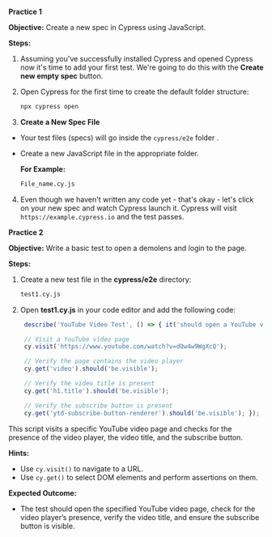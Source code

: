 **Practice 1**

**Objective:**  Create a new spec in Cypress using JavaScript.

**Steps:**

1.  Assuming you've successfully  installed Cypress and opened Cypress now it's time to add your first test. We're going to do this with the **Create new empty spec** button.
    
2.  Open Cypress for the first time to create the default folder structure:
    
	```bash
	npx cypress open
	```
 3. **Create a New Spec File**

- Your test files (specs) will go inside the `cypress/e2e` folder .
- Create a new JavaScript file in the appropriate folder. 

   **For Example:**
	```bash
	File_name.cy.js
	```
4.  Even though we haven't written any code yet - that's okay - let's click on your new spec and watch Cypress launch it. Cypress will visit `https://example.cypress.io` and the test passes.

**Practice 2**

**Objective:** Write a basic test to open a demolens and login to the page.

**Steps:**

1.  Create a new test file in the **cypress/e2e** directory:
    
    ```bash
    test1.cy.js
    ```
    
2.  Open **test1.cy.js** in your code editor and add the following code:
    

	   ```javascript
		describe('YouTube Video Test', () => { it('should open a YouTube video and verify elements', () => { 

		// Visit a YouTube video page
		cy.visit('https://www.youtube.com/watch?v=dQw4w9WgXcQ'); 

		// Verify the page contains the video player 
		cy.get('video').should('be.visible'); 

		// Verify the video title is present 
		cy.get('h1.title').should('be.visible'); 

		// Verify the subscribe button is present 
		cy.get('ytd-subscribe-button-renderer').should('be.visible'); }); });
	```

  This script visits a specific YouTube video page and checks for the presence of the video player, the video title, and the subscribe button.

**Hints:**

-   Use `cy.visit()` to navigate to a URL.
-   Use `cy.get()` to select DOM elements and perform assertions on them.

**Expected Outcome:**

-   The test should open the specified YouTube video page, check for the video player’s presence, verify the video title, and ensure the subscribe button is visible.
<!--stackedit_data:
eyJoaXN0b3J5IjpbMTUwNjE1MTY2NSw5NzIwNTk3NTQsMTA1OT
QzMzMyLC0xNTM3MDYyNzc0LC02OTQwNjkxOTEsLTIxMTQ3NDk2
NjddfQ==
-->